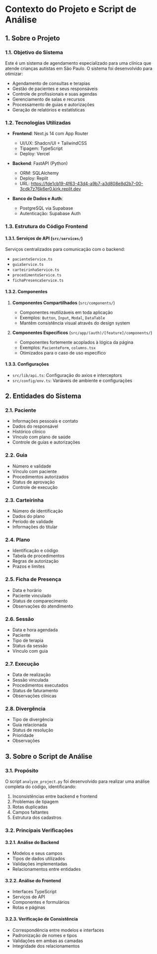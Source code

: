 # Contexto do Projeto e Script de Análise

## 1. Sobre o Projeto

### 1.1. Objetivo do Sistema
Este é um sistema de agendamento especializado para uma clínica que atende crianças autistas em São Paulo. O sistema foi desenvolvido para otimizar:
- Agendamento de consultas e terapias
- Gestão de pacientes e seus responsáveis
- Controle de profissionais e suas agendas
- Gerenciamento de salas e recursos
- Processamento de guias e autorizações
- Geração de relatórios e estatísticas

### 1.2. Tecnologias Utilizadas
- **Frontend**: Next.js 14 com App Router
  - UI/UX: Shadcn/UI + TailwindCSS
  - Tipagem: TypeScript
  - Deploy: Vercel

- **Backend**: FastAPI (Python)
  - ORM: SQLAlchemy
  - Deploy: Replit
  - URL: https://fde1cb19-4f63-43d4-a9b7-a3d808e8d2b7-00-3cdk7z76k6er0.kirk.replit.dev

- **Banco de Dados e Auth**: 
  - PostgreSQL via Supabase
  - Autenticação: Supabase Auth

### 1.3. Estrutura do Código Frontend

#### 1.3.1. Serviços de API (`src/services/`)
Serviços centralizados para comunicação com o backend:
- `pacienteService.ts`
- `guiaService.ts`
- `carteirinhaService.ts`
- `procedimentoService.ts`
- `fichaPresencaService.ts`

#### 1.3.2. Componentes
1. **Componentes Compartilhados** (`src/components/`)
   - Componentes reutilizáveis em toda aplicação
   - Exemplos: `Button`, `Input`, `Modal`, `DataTable`
   - Mantêm consistência visual através do design system

2. **Componentes Específicos** (`src/app/(auth)/[feature]/components/`)
   - Componentes fortemente acoplados à lógica da página
   - Exemplos: `PacienteForm`, `columns.tsx`
   - Otimizados para o caso de uso específico

#### 1.3.3. Configurações
- `src/lib/api.ts`: Configuração do axios e interceptors
- `src/config/env.ts`: Variáveis de ambiente e configurações

## 2. Entidades do Sistema

### 2.1. Paciente
- Informações pessoais e contato
- Dados do responsável
- Histórico clínico
- Vínculo com plano de saúde
- Controle de guias e autorizações

### 2.2. Guia
- Número e validade
- Vínculo com paciente
- Procedimentos autorizados
- Status de aprovação
- Controle de execução

### 2.3. Carteirinha
- Número de identificação
- Dados do plano
- Período de validade
- Informações do titular

### 2.4. Plano
- Identificação e código
- Tabela de procedimentos
- Regras de autorização
- Prazos e limites

### 2.5. Ficha de Presença
- Data e horário
- Paciente vinculado
- Status de comparecimento
- Observações do atendimento

### 2.6. Sessão
- Data e hora agendada
- Paciente
- Tipo de terapia
- Status da sessão
- Vínculo com guia

### 2.7. Execução
- Data de realização
- Sessão vinculada
- Procedimentos executados
- Status de faturamento
- Observações clínicas

### 2.8. Divergência
- Tipo de divergência
- Guia relacionada
- Status de resolução
- Prioridade
- Observações

## 3. Sobre o Script de Análise

### 3.1. Propósito
O script `analyze_project.py` foi desenvolvido para realizar uma análise completa do código, identificando:
1. Inconsistências entre backend e frontend
2. Problemas de tipagem
3. Rotas duplicadas
4. Campos faltantes
5. Estrutura dos cadastros

### 3.2. Principais Verificações

#### 3.2.1. Análise do Backend
- Modelos e seus campos
- Tipos de dados utilizados
- Validações implementadas
- Relacionamentos entre entidades

#### 3.2.2. Análise do Frontend
- Interfaces TypeScript
- Serviços de API
- Componentes e formulários
- Rotas e páginas

#### 3.2.3. Verificação de Consistência
- Correspondência entre modelos e interfaces
- Padronização de nomes e tipos
- Validações em ambas as camadas
- Integridade dos relacionamentos
